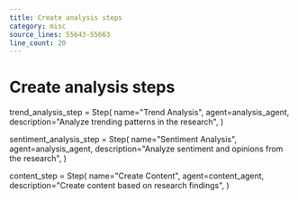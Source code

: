 ```yaml
---
title: Create analysis steps
category: misc
source_lines: 55643-55663
line_count: 20
---
```


# Create analysis steps
trend_analysis_step = Step(
    name="Trend Analysis",
    agent=analysis_agent,
    description="Analyze trending patterns in the research",
)

sentiment_analysis_step = Step(
    name="Sentiment Analysis",
    agent=analysis_agent,
    description="Analyze sentiment and opinions from the research",
)

content_step = Step(
    name="Create Content",
    agent=content_agent,
    description="Create content based on research findings",
)


